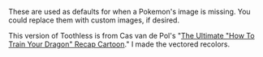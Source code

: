 These are used as defaults for when a Pokemon's image is missing.  You could replace them with custom images, if desired.

This version of Toothless is from Cas van de Pol's "[The Ultimate "How To Train Your Dragon" Recap Cartoon](https://www.youtube.com/watch?v=4dDUWRWqcIo)."  I made the vectored recolors.